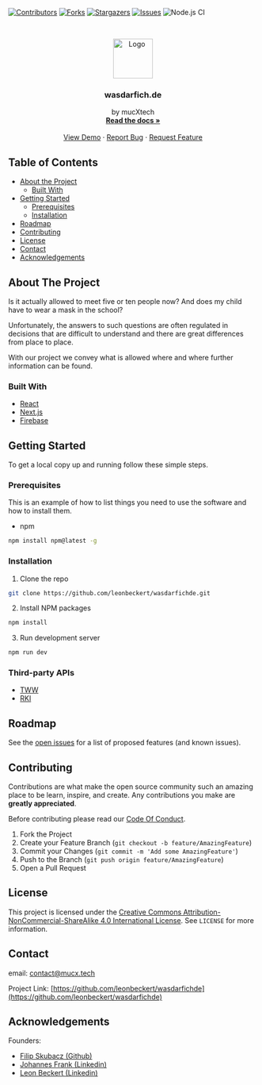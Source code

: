 <!-- PROJECT SHIELDS -->
<!--
*** We're using markdown "reference style" links for readability.
*** Reference links are enclosed in brackets [ ] instead of parentheses ( ).
*** See the bottom of this document for the declaration of the reference variables
*** for contributors-url, forks-url, etc. This is an optional, concise syntax you may use.
*** https://www.markdownguide.org/basic-syntax/#reference-style-links
-->

[![Contributors][contributors-shield]][contributors-url]
[![Forks][forks-shield]][forks-url]
[![Stargazers][stars-shield]][stars-url]
[![Issues][issues-shield]][issues-url]
![Node.js CI][node-shield]

<!--
*** [![MIT License][license-shield]][license-url]
-->

<!-- PROJECT LOGO -->
<br />
<p align="center">
  <a href="https://github.com/leonbeckert/wasdarfichde">
    <img src="/client/public/logo192.png" alt="Logo" width="80" height="80">
  </a>

  <h3 align="center">wasdarfich.de</h3>

  <p align="center">
    by mucXtech
    <br />
    <a href="https://github.com/leonbeckert/wasdarfichde"><strong>Read the docs »</strong></a>
    <br />
    <br />
    <a href="https://github.com/leonbeckert/wasdarfichde">View Demo</a>
    ·
    <a href="https://github.com/leonbeckert/wasdarfichde/issues">Report Bug</a>
    ·
    <a href="https://github.com/leonbeckert/wasdarfichde/issues">Request Feature</a>
  </p>
</p>

<!-- TABLE OF CONTENTS -->

## Table of Contents

-   [About the Project](#about-the-project)
    -   [Built With](#built-with)
-   [Getting Started](#getting-started)
    -   [Prerequisites](#prerequisites)
    -   [Installation](#installation)
-   [Roadmap](#roadmap)
-   [Contributing](#contributing)
-   [License](#license)
-   [Contact](#contact)
-   [Acknowledgements](#acknowledgements)

<!-- ABOUT THE PROJECT -->

## About The Project

<!--[![Product Name Screen Shot][product-screenshot]](https://example.com)-->

Is it actually allowed to meet five or ten people now? And does my child have to wear a mask in the school?

Unfortunately, the answers to such questions are often regulated in decisions that are difficult to understand and there are great differences from place to place.

With our project we convey what is allowed where and where further information can be found.

### Built With

-   [React](https://reactjs.org)
-   [Next.js](https://nextjs.org)
-   [Firebase](https://firebase.google.com)

<!-- GETTING STARTED -->

## Getting Started

To get a local copy up and running follow these simple steps.

### Prerequisites

This is an example of how to list things you need to use the software and how to install them.

-   npm

```sh
npm install npm@latest -g
```

### Installation

1. Clone the repo

```sh
git clone https://github.com/leonbeckert/wasdarfichde.git
```

2. Install NPM packages

```sh
npm install
```

3. Run development server

```sh
npm run dev
```

### Third-party APIs

-   [TWW](https://tourismus-wegweiser.de/json/)
-   [RKI](https://services7.arcgis.com/mOBPykOjAyBO2ZKk/arcgis/rest/services/RKI_Landkreisdaten/FeatureServer/0/query?where=1%3D1&outFields=BL,county,last_update,cases7_per_100k&returnGeometry=false&outSR=4326&f=json)

<!-- ROADMAP -->

## Roadmap

See the [open issues](https://github.com/leonbeckert/wasdarfichde/issues) for a list of proposed features (and known issues).

<!-- CONTRIBUTING -->

## Contributing

Contributions are what make the open source community such an amazing place to be learn, inspire, and create. Any contributions you make are **greatly appreciated**.

Before contributing please read our [Code Of Conduct](https://github.com/leonbeckert/wasdarfichde/blob/main/CODE_OF_CONDUCT.md).

1. Fork the Project
2. Create your Feature Branch (`git checkout -b feature/AmazingFeature`)
3. Commit your Changes (`git commit -m 'Add some AmazingFeature'`)
4. Push to the Branch (`git push origin feature/AmazingFeature`)
5. Open a Pull Request

<!-- LICENSE -->

## License

This project is licensed under the [Creative Commons Attribution-NonCommercial-ShareAlike 4.0 International License](http://creativecommons.org/licenses/by-nc-sa/4.0/). See `LICENSE` for more information.

<!-- CONTACT -->

## Contact

email: [contact@mucx.tech](mailto:contact@mucx.tech)

Project Link: [https://github.com/leonbeckert/wasdarfichde](https://github.com/leonbeckert/wasdarfichde)

<!-- ACKNOWLEDGEMENTS -->

## Acknowledgements

Founders:

-   [Filip Skubacz (Github)](https://github.com/offdroid/)
-   [Johannes Frank (Linkedin)](https://www.linkedin.com/in/johannes-frank-81966a1b6/)
-   [Leon Beckert (Linkedin)](https://www.linkedin.com/in/leon-beckert-15508a18b/)

<!-- MARKDOWN LINKS & IMAGES -->
<!-- https://www.markdownguide.org/basic-syntax/#reference-style-links -->

[contributors-shield]: https://img.shields.io/github/contributors/github_username/repo.svg?style=flat-square
[contributors-url]: https://github.com/leonbeckert/wasdarfichde/graphs/contributors
[forks-shield]: https://img.shields.io/github/forks/github_username/repo.svg?style=flat-square
[forks-url]: https://github.com/leonbeckert/wasdarfichde/network/members
[stars-shield]: https://img.shields.io/github/stars/github_username/repo.svg?style=flat-square
[stars-url]: https://github.com/leonbeckert/wasdarfichde/stargazers
[issues-shield]: https://img.shields.io/github/issues/github_username/repo.svg?style=flat-square
[issues-url]: https://github.com/leonbeckert/wasdarfichde/issues
[license-shield]: https://img.shields.io/github/license/leonbeckert/repo.svg?style=flat-square
[license-url]: https://creativecommons.org/licenses/by/4.0/deed.de
[product-screenshot]: images/screenshot.png
[node-shield]: https://github.com/leonbeckert/wasdarfichde/workflows/Node.js%20CI/badge.svg?branch=main
